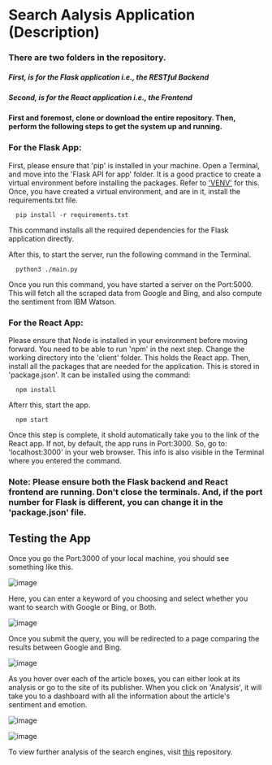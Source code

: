 # Search Aalysis Application (Description)
### There are two folders in the repository.
##### First, is for the Flask application i.e., the RESTful Backend
##### Second, is for the React application i.e., the Frontend

#### First and foremost, clone or download the entire repository. Then, perform the following steps to get the system up and running.

### For the Flask App:
First, please ensure that 'pip' is installed in your machine.
Open a Terminal, and move into the 'Flask API for app' folder. It is a good practice to create a virtual environment before installing the packages.
Refer to ['VENV'](https://docs.python.org/3/library/venv.html) for this. Once, you have created a virtual environment, and are in it, install the requirements.txt file.

```
  pip install -r requirements.txt
```
This command installs all the required dependencies for the Flask application directly.

After this, to start the server, run the following command in the Terminal.
```
  python3 ./main.py
```
 
 Once you run this command, you have started a server on the Port:5000. This will fetch all the scraped data from Google and Bing, and also compute the sentiment from IBM Watson.
 
 ### For the React App:
Please ensure that Node is installed in your environment before moving forward. You need to be able to run 'npm' in the next step.
Change the working directory into the 'client' folder. This holds the React app.
Then, install all the packages that are needed for the application. This is stored in 'package.json'. It can be installed using the command:
```
  npm install
```
Afterr this, start the app.
```
  npm start
```
Once this step is complete, it shold automatically take you to the link of the React app. If not, by default, the app runs in Port:3000. So, go to:
'localhost:3000' in your web browser. This info is also visible in the Terminal where you entered the command.

### Note: Please ensure both the Flask backend and React frontend are running. Don't close the terminals. And, if the port number for Flask is different, you can change it in the 'package.json' file.

## Testing the App
Once you go the Port:3000 of your local machine, you should see something like this.

![image](https://user-images.githubusercontent.com/90344616/145472587-5f126ce0-c94e-4b17-b0e3-62dc49933d68.png)

Here, you can enter a keyword of you choosing and select whether you want to search with Google or Bing, or Both.

![image](https://user-images.githubusercontent.com/90344616/145472928-2a0324e5-6f47-40af-b27b-0c20c41a01b7.png)

Once you submit the query, you will be redirected to a page comparing the results between Google and Bing.

![image](https://user-images.githubusercontent.com/90344616/145473532-5d8bf5e2-4aae-40c7-a95d-f094de2e151d.png)

As you hover over each of the article boxes, you can either look at its analysis or go to the site of its publisher. When you click on 'Analysis', it will take you to a dashboard with all the information about the article's sentiment and emotion.

![image](https://user-images.githubusercontent.com/90344616/145473786-6e4819f8-9916-420c-bc76-c7a939db0717.png)

![image](https://user-images.githubusercontent.com/90344616/145473869-22c402f4-3d02-43cd-9d85-45c3941a1d54.png)

To view further analysis of the search engines, visit [this](https://github.com/BatsalG/SearchAnalysis) repository.
